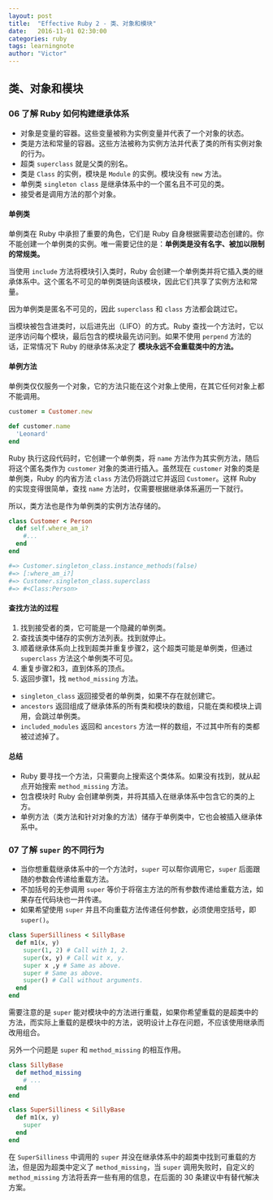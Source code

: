 ```yaml
---
layout: post
title:  "Effective Ruby 2 - 类、对象和模块"
date:   2016-11-01 02:30:00
categories: ruby
tags: learningnote
author: "Victor"
---
```


## 类、对象和模块
### 06 了解 Ruby 如何构建继承体系
* 对象是变量的容器。这些变量被称为实例变量并代表了一个对象的状态。
* 类是方法和常量的容器。这些方法被称为实例方法并代表了类的所有实例对象的行为。
* 超类 `superclass` 就是父类的别名。
* 类是 `Class` 的实例，模块是 `Module` 的实例。模块没有 `new` 方法。
* 单例类 `singleton class` 是继承体系中的一个匿名且不可见的类。
* 接受者是调用方法的那个对象。

#### 单例类
单例类在 Ruby 中承担了重要的角色，它们是 Ruby 自身根据需要动态创建的。你不能创建一个单例类的实例。唯一需要记住的是：**单例类是没有名字、被加以限制的常规类。**

当使用 `include` 方法将模块引入类时，Ruby 会创建一个单例类并将它插入类的继承体系中。这个匿名不可见的单例类链向该模块，因此它们共享了实例方法和常量。

因为单例类是匿名不可见的，因此 `superclass` 和 `class` 方法都会跳过它。

当模块被包含进类时，以后进先出（LIFO）的方式。Ruby 查找一个方法时，它以逆序访问每个模块，最后包含的模块最先访问到。如果不使用 `perpend` 方法的话，正常情况下 Ruby 的继承体系决定了 **模块永远不会重载类中的方法。**

#### 单例方法
单例类仅仅服务一个对象，它的方法只能在这个对象上使用，在其它任何对象上都不能调用。

```ruby
customer = Customer.new

def customer.name
  'Leonard'
end
```

Ruby 执行这段代码时，它创建一个单例类，将 `name` 方法作为其实例方法，随后将这个匿名类作为 `customer` 对象的类进行插入。虽然现在 `customer` 对象的类是单例类，Ruby 的内省方法 `class` 方法仍将跳过它并返回 `Customer`。这样 Ruby 的实现变得很简单，查找 `name` 方法时，仅需要根据继承体系遍历一下就行。

所以，类方法也是作为单例类的实例方法存储的。

```ruby
class Customer < Person
  def self.where_am_i?
    #...
  end
end

#=> Customer.singleton_class.instance_methods(false)
#=> [:where_am_i?]
#=> Customer.singleton_class.superclass
#=> #<Class:Person>
```

#### 查找方法的过程
1. 找到接受者的类，它可能是一个隐藏的单例类。
2. 查找该类中储存的实例方法列表。找到就停止。
3. 顺着继承体系向上找到超类并重复步骤2，这个超类可能是单例类，但通过 `superclass` 方法这个单例类不可见。
4. 重复步骤2和3，直到体系的顶点。
5. 返回步骤1，找 `method_missing` 方法。

* `singleton_class` 返回接受者的单例类，如果不存在就创建它。
* `ancestors` 返回组成了继承体系的所有类和模块的数组，只能在类和模块上调用，会跳过单例类。
* `included_modules` 返回和 `ancestors` 方法一样的数组，不过其中所有的类都被过滤掉了。

#### 总结
* Ruby 要寻找一个方法，只需要向上搜索这个类体系。如果没有找到，就从起点开始搜索 `method_missing` 方法。
* 包含模块时 Ruby 会创建单例类，并将其插入在继承体系中包含它的类的上方。
* 单例方法（类方法和针对对象的方法）储存于单例类中，它也会被插入继承体系中。

### 07 了解 `super` 的不同行为
* 当你想重载继承体系中的一个方法时，`super` 可以帮你调用它，`super` 后面跟随的参数会传递给重载方法。
* 不加括号的无参调用 `super` 等价于将宿主方法的所有参数传递给重载方法，如果存在代码块也一并传递。
* 如果希望使用 `super` 并且不向重载方法传递任何参数，必须使用空括号，即 `super()`。

```ruby
class SuperSilliness < SillyBase
  def m1(x, y)
    super(1, 2) # Call with 1, 2.
    super(x, y) # Call wit x, y.
    super x ,y # Same as above.
    super # Same as above.
    super() # Call without arguments.
  end
end
```

需要注意的是 `super` 能对模块中的方法进行重载，如果你希望重载的是超类中的方法，而实际上重载的是模块中的方法，说明设计上存在问题，不应该使用继承而改用组合。

另外一个问题是 `super` 和 `method_missing` 的相互作用。

```ruby
class SillyBase
  def method_missing
    # ...
  end
end

class SuperSilliness < SillyBase
  def m1(x, y)
    super
  end
end
```

在 `SuperSilliness` 中调用的 `super` 并没在继承体系中的超类中找到可重载的方法，但是因为超类中定义了 `method_missing`，当 `super` 调用失败时，自定义的 `method_missing` 方法将丢弃一些有用的信息，在后面的 30 条建议中有替代解决方案。

